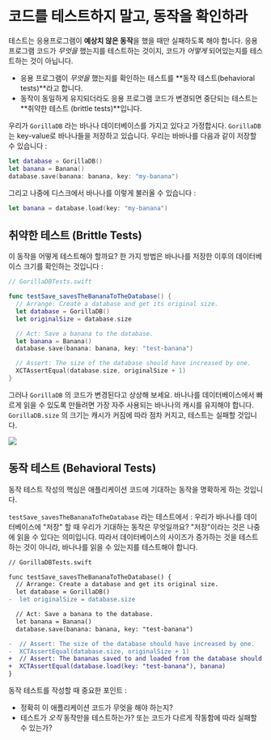 # 코드를 테스트하지 말고, 동작을 확인하라

테스트는 응용프로그램이 **예상치 않은 동작**을 했을 때만 실패하도록 해야 합니다.
응용 프로그램 코드가 *무엇을* 했는지를 테스트하는 것이지, 코드가 *어떻게* 되어있는지를 테스트하는 것이 아닙니다.

- 응용 프로그램이 *무엇을* 했는지를 확인하는 테스트를 **동작 테스트(behavioral tests)**라고 합니다.
- 동작이 동일하게 유지되더라도 응용 프로그램 코드가 변경되면 중단되는 테스트는 **취약한 테스트 (brittle tests)**입니다.

우리가 `GorillaDB` 라는 바나나 데이터베이스를 가지고 있다고 가정합시다.
`GorillaDB` 는 key-value로 바나나들을 저장하고 있습니다. 우리는 바바나를 다음과 같이 저장할 수 있습니다 :

```swift
let database = GorillaDB()
let banana = Banana()
database.save(banana: banana, key: "my-banana")
```

그리고 나중에 디스크에서 바나나를 이렇게 불러올 수 있습니다 :

```swift
let banana = database.load(key: "my-banana")
```

## 취약한 테스트 (Brittle Tests)

이 동작을 어떻게 테스트해야 할까요? 한 가지 방법은 바나나를 저장한 이후의 데이터베이스 크기를 확인하는 것입니다 :

```swift
// GorillaDBTests.swift

func testSave_savesTheBananaToTheDatabase() {
  // Arrange: Create a database and get its original size.
  let database = GorillaDB()
  let originalSize = database.size

  // Act: Save a banana to the database.
  let banana = Banana()
  database.save(banana: banana, key: "test-banana")

  // Assert: The size of the database should have increased by one.
  XCTAssertEqual(database.size, originalSize + 1)
}
```


그러나 `GorillaDB` 의 코드가 변경된다고 상상해 보세요. 바나나를 데이터베이스에서 빠르게 읽을 수 있도록 만들려면 가장 자주 사용되는 바나나의 캐시를 유지해야 합니다. `GorillaDB.size` 의 크기는 캐시가 커짐에 따라 점차 커지고, 테스트는 실패할 것입니다.

![](https://raw.githubusercontent.com/Quick/Assets/master/Screenshots/Screenshot_database_size_fail.png)

## 동작 테스트 (Behavioral Tests)

동작 테스트 작성의 핵심은 애플리케이션 코드에 기대하는 동작을 명확하게 하는 것입니다.

`testSave_savesTheBananaToTheDatabase` 라는 테스트에서 : 우리가 바나나를 데이터베이스에 "저장" 할 때 우리가 기대하는 동작은 무엇일까요? "저장"이라는 것은 나중에 읽을 수 있다는 의미입니다. 따라서 데이터베이스의 사이즈가 증가하는 것을 테스트하는 것이 아니라, 바나나를 읽을 수 있는지를 테스트해야 합니다.

```diff
// GorillaDBTests.swift

func testSave_savesTheBananaToTheDatabase() {
  // Arrange: Create a database and get its original size.
  let database = GorillaDB()
-  let originalSize = database.size

  // Act: Save a banana to the database.
  let banana = Banana()
  database.save(banana: banana, key: "test-banana")

-  // Assert: The size of the database should have increased by one.
-  XCTAssertEqual(database.size, originalSize + 1)
+  // Assert: The bananas saved to and loaded from the database should be the same.
+  XCTAssertEqual(database.load(key: "test-banana"), banana)
}
```

동작 테스트를 작성할 때 중요한 포인트 :

- 정확히 이 애플리케이션 코드가 무엇을 해야 하는지?
- 테스트가 *오직* 동작만을 테스트하는가?
  또는 코드가 다르게 작동함에 따라 실패할 수 있는가?

